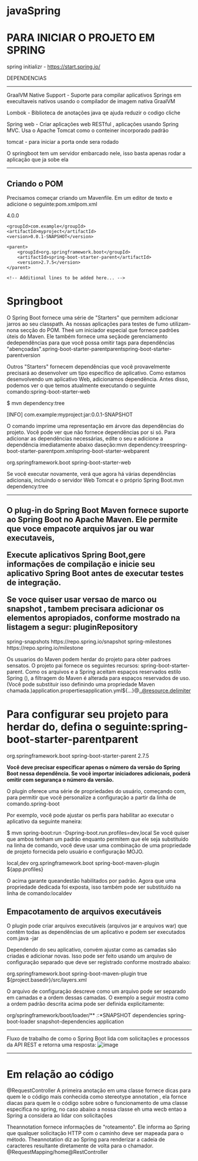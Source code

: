 # javaSpring


# PARA INICIAR O PROJETO EM SPRING
spring initializr - https://start.spring.io/

DEPENDENCIAS
*************************************************************************************************************
GraalVM Native Support - Suporte para compilar aplicativos Springs em execultaveis nativos usando o compilador
de imagem nativa GraalVM

Lombok - Biblioteca de anotações java qe ajuda reduzir o codigo cliche

Spring web - Criar aplicações web RESTful , aplicações usando Spring MVC. Usa o Apache Tomcat como o conteiner
incorporado padrão

tomcat - para iniciar a porta onde sera rodado

O springboot tem um servidor embarcado nele, isso basta apenas rodar a aplicação que
ja sobe ela 
*****************************************************************************************************************

<h2>Criando o POM</h2>
Precisamos começar criando um Mavenfile. Em um editor de texto  e adicione o seguinte:pom.xmlpom.xml

<?xml version="1.0" encoding="UTF-8"?>
<project xmlns="http://maven.apache.org/POM/4.0.0" xmlns:xsi="http://www.w3.org/2001/XMLSchema-instance"
    xsi:schemaLocation="http://maven.apache.org/POM/4.0.0 https://maven.apache.org/xsd/maven-4.0.0.xsd">
    <modelVersion>4.0.0</modelVersion>

    <groupId>com.example</groupId>
    <artifactId>myproject</artifactId>
    <version>0.0.1-SNAPSHOT</version>

    <parent>
        <groupId>org.springframework.boot</groupId>
        <artifactId>spring-boot-starter-parent</artifactId>
        <version>2.7.5</version>
    </parent>

    <!-- Additional lines to be added here... -->



</project>

# Springboot
<p>
O Spring Boot fornece uma série de "Starters" que permitem adicionar jarros ao seu classpath. As nossas aplicações para testes de fumo utilizam-nona secção do POM. Theé um iniciador especial que fornece padrões úteis do Maven. Ele também fornece uma seçãode gerenciamento dedependências para que você possa omitir tags para dependências "abençoadas".spring-boot-starter-parentparentspring-boot-starter-parentversion

Outros "Starters" fornecem dependências que você provavelmente precisará ao desenvolver um tipo específico de aplicativo. Como estamos desenvolvendo um aplicativo Web, adicionamos dependência. Antes disso, podemos ver o que temos atualmente executando o seguinte comando:spring-boot-starter-web
</p>
$ mvn dependency:tree
<p align="left">
[INFO] com.example:myproject:jar:0.0.1-SNAPSHOT

O comando imprime uma representação em árvore das dependências do projeto. Você pode ver que não fornece dependências por si só. Para adicionar as dependências necessárias, edite o seu e adicione a dependência imediatamente abaixo daseção:mvn dependency:treespring-boot-starter-parentpom.xmlspring-boot-starter-webparent

<dependencies>
    <dependency>
        <groupId>org.springframework.boot</groupId>
        <artifactId>spring-boot-starter-web</artifactId>
    </dependency>
</dependencies>

Se você executar novamente, verá que agora há várias dependências adicionais, incluindo o servidor Web Tomcat e o próprio Spring Boot.mvn dependency:tree

<p>



****************************************************************
<h2><b>O plug-in do Spring Boot Maven fornece suporte ao Spring Boot no Apache Maven. Ele permite que voce empacote
arquivos jar ou war executaveis, 

 <p>Execute aplicativos Spring Boot,gere informações de compilação e inicie seu aplicativo Spring Boot antes de executar testes de integração.
</p>
Se voce quiser usar versao de marco ou snapshot , tambem precisara adicionar os elementos
apropiados, conforme mostrado na listagem a segur: pluginRepository
</b>
</h2>
<pluginRepositories>
    <pluginRepository>
        <id>spring-snapshots</id>
        <url>https://repo.spring.io/snapshot</url>
    </pluginRepository>
    <pluginRepository>
        <id>spring-milestones</id>
        <url>https://repo.spring.io/milestone</url>
    </pluginRepository>
</pluginRepositories>

Os usuarios do Maven podem herdar do projeto para obter padroes sensatos. O projeto pai fornece os seguintes recursos: spring-boot-starter-parent. Como os arquivos e a Spring aceitam espaços reservados estilo Spring (), a filtragem do Maven é alterada para espaços reservados de uso. (Você pode substituir isso definindo uma propriedade Maven chamada.)application.propertiesapplication.yml${…​}@..@resource.delimiter

# Para configurar seu projeto para herdar do, defina o seguinte:spring-boot-starter-parentparent

<!-- Inherit defaults from Spring Boot -->
<parent>
	<groupId>org.springframework.boot</groupId>
	<artifactId>spring-boot-starter-parent</artifactId>
	<version>2.7.5</version>
</parent>

<strong>Você deve precisar especificar apenas o número da versão do Spring Boot nessa dependência. Se você importar iniciadores adicionais, poderá omitir com segurança o número da versão.</strong>

O plugin oferece uma série de propriedades do usuário, começando com, para permitir que você personalize a configuração a partir da linha de comando.spring-boot

Por exemplo, você pode ajustar os perfis para habilitar ao executar o aplicativo da seguinte maneira:

$ mvn spring-boot:run -Dspring-boot.run.profiles=dev,local
Se você quiser que ambos tenham um padrão enquanto permitem que ele seja substituído na linha de comando, você deve usar uma combinação de uma propriedade de projeto fornecida pelo usuário e configuração MOJO.

<project>
    <properties>
        <app.profiles>local,dev</app.profiles>
    </properties>
    <build>
        <plugins>
            <plugin>
                <groupId>org.springframework.boot</groupId>
                <artifactId>spring-boot-maven-plugin</artifactId>
                <configuration>
                    <profiles>${app.profiles}</profiles>
                </configuration>
            </plugin>
        </plugins>
    </build>
</project>

O acima garante queandestão habilitados por padrão. Agora que uma propriedade dedicada foi exposta, isso também pode ser substituído na linha de comando:localdev




<h2> Empacotamento de arquivos executáveis</h2>
O plugin pode criar arquivos executáveis (arquivos jar e arquivos war) que contêm todas as dependências de um aplicativo e podem ser executados com.java -jar

Dependendo do seu aplicativo, convém ajustar como as camadas são criadas e adicionar novas. Isso pode ser feito usando um arquivo de configuração separado que deve ser registrado conforme mostrado abaixo:

<project>
    <build>
        <plugins>
            <plugin>
                <groupId>org.springframework.boot</groupId>
                <artifactId>spring-boot-maven-plugin</artifactId>
                <configuration>
                    <layers>
                        <enabled>true</enabled>
                        <configuration>${project.basedir}/src/layers.xml</configuration>
                    </layers>
                </configuration>
            </plugin>
        </plugins>
    </build>
</project>

O arquivo de configuração descreve como um arquivo pode ser separado em camadas e a ordem dessas camadas. O exemplo a seguir mostra como a ordem padrão descrita acima pode ser definida explicitamente:

<layers xmlns="http://www.springframework.org/schema/boot/layers"
        xmlns:xsi="http://www.w3.org/2001/XMLSchema-instance"
        xsi:schemaLocation="http://www.springframework.org/schema/boot/layers
                          https://www.springframework.org/schema/boot/layers/layers-2.7.xsd">
    <application>
        <into layer="spring-boot-loader">
            <include>org/springframework/boot/loader/**</include>
        </into>
        <into layer="application" />
    </application>
    <dependencies>
        <into layer="application">
            <includeModuleDependencies />
        </into>
        <into layer="snapshot-dependencies">
            <include>*:*:*SNAPSHOT</include>
        </into>
        <into layer="dependencies" />
    </dependencies>
    <layerOrder>
        <layer>dependencies</layer>
        <layer>spring-boot-loader</layer>
        <layer>snapshot-dependencies</layer>
        <layer>application</layer>
    </layerOrder>
</layers>
*****************************************************************************

Fluxo de trabalho de como o Spring Boot lida com solicitações e processos da API REST e retorna uma resposta:
![image](https://user-images.githubusercontent.com/111581261/204166512-458ca53b-fc87-4064-a2ac-d67e043f93af.png)



*****************************************************************************
# Em relação ao código
@RequestController
A primeira anotação em uma classe fornece dicas para quem le o código
mais conhecida como stereotype annotation , ela fornce diacas para quem le o código sobre
sobre o funcionamento de uma classe especifica no spring, no caso abaixo a nossa classe 
eh uma wecb entao a Spring a considera ao lidar con solicitações 

Theannotation fornece informações de "roteamento". 
Ele informa ao Spring que qualquer solicitação HTTP com o caminho deve ser mapeada 
para o método. Theannotation diz ao Spring para renderizar a cadeia de caracteres 
resultante diretamente de volta para o chamador.
@RequestMapping/home@RestController
